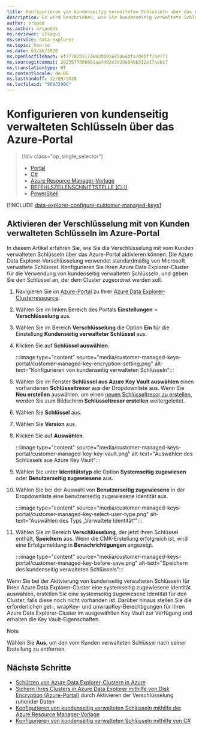 ```yaml
---
title: Konfigurieren von kundenseitig verwalteten Schlüsseln über das Azure-Portal
description: Es wird beschrieben, wie Sie kundenseitig verwaltete Schlüssel für die Verschlüsselung von Azure Data Explorer-Daten mit dem Azure-Portal konfigurieren.
author: orspod
ms.author: orspodek
ms.reviewer: itsagui
ms.service: data-explorer
ms.topic: how-to
ms.date: 03/26/2020
ms.openlocfilehash: 0f77782b5174683d091685064afa7debff7ae777
ms.sourcegitcommit: 202357f866801aafd92e3e29a84bb312e17aebc7
ms.translationtype: HT
ms.contentlocale: de-DE
ms.lasthandoff: 12/09/2020
ms.locfileid: "96933906"
---
```

# <a name="configure-customer-managed-keys-using-the-azure-portal"></a>Konfigurieren von kundenseitig verwalteten Schlüsseln über das Azure-Portal

> [!div class="op_single_selector"]
> * [Portal](customer-managed-keys-portal.md)
> * [C#](customer-managed-keys-csharp.md)
> * [Azure Resource Manager-Vorlage](customer-managed-keys-resource-manager.md)
> * [BEFEHLSZEILENSCHNITTSTELLE (CLI)](customer-managed-keys-cli.md)
> * [PowerShell](customer-managed-keys-powershell.md)

[!INCLUDE [data-explorer-configure-customer-managed-keys](includes/data-explorer-configure-customer-managed-keys.md)]

## <a name="enable-encryption-with-customer-managed-keys-in-the-azure-portal"></a>Aktivieren der Verschlüsselung mit von Kunden verwalteten Schlüsseln im Azure-Portal

In diesem Artikel erfahren Sie, wie Sie die Verschlüsselung mit vom Kunden verwalteten Schlüsseln über das Azure-Portal aktivieren können. Die Azure Data Explorer-Verschlüsselung verwendet standardmäßig von Microsoft verwaltete Schlüssel. Konfigurieren Sie Ihren Azure Data Explorer-Cluster für die Verwendung von kundenseitig verwalteten Schlüsseln, und geben Sie den Schlüssel an, der dem Cluster zugeordnet werden soll.

1. Navigieren Sie im [Azure-Portal](https://portal.azure.com/) zu Ihrer [Azure Data Explorer-Clusterressource](create-cluster-database-portal.md#create-a-cluster).
1. Wählen Sie im linken Bereich des Portals **Einstellungen** > **Verschlüsselung** aus.
1. Wählen Sie im Bereich **Verschlüsselung** die Option **Ein** für die Einstellung **Kundenseitig verwalteter Schlüssel** aus.
1. Klicken Sie auf **Schlüssel auswählen**.

    :::image type="content" source="media/customer-managed-keys-portal/customer-managed-key-encryption-setting.png" alt-text="Konfigurieren von kundenseitig verwalteten Schlüsseln":::

1. Wählen Sie im Fenster **Schlüssel aus Azure Key Vault auswählen** einen vorhandenen **Schlüsseltresor** aus der Dropdownliste aus. Wenn Sie **Neu erstellen** auswählen, um einen [neuen Schlüsseltresor zu erstellen](/azure/key-vault/quick-create-portal#create-a-vault), werden Sie zum Bildschirm **Schlüsseltresor erstellen** weitergeleitet.

1. Wählen Sie **Schlüssel** aus.
1. Wählen Sie **Version** aus.
1. Klicken Sie auf **Auswählen**.

    :::image type="content" source="media/customer-managed-keys-portal/customer-managed-key-key-vault.png" alt-text="Auswählen des Schlüssels aus Azure Key Vault":::

1. Wählen Sie unter **Identitätstyp** die Option **Systemseitig zugewiesen** oder **Benutzerseitig zugewiesene** aus.
1. Wählen Sie bei der Auswahl von **Benutzerseitig zugewiesene** in der Dropdownliste eine benutzerseitig zugewiesene Identität aus.

    :::image type="content" source="media/customer-managed-keys-portal/customer-managed-key-select-user-type.png" alt-text="Auswählen des Typs „Verwaltete Identität“":::

1. Wählen Sie im Bereich **Verschlüsselung**, der jetzt Ihren Schlüssel enthält, **Speichern** aus. Wenn die CMK-Erstellung erfolgreich ist, wird eine Erfolgsmeldung in **Benachrichtigungen** angezeigt.

    :::image type="content" source="media/customer-managed-keys-portal/customer-managed-key-before-save.png" alt-text="Speichern des kundenseitig verwalteten Schlüssels":::

Wenn Sie bei der Aktivierung von kundenseitig verwalteten Schlüsseln für Ihren Azure Data Explorer-Cluster eine systemseitig zugewiesene Identität auswählen, erstellen Sie eine systemseitig zugewiesene Identität für den Cluster, falls diese noch nicht vorhanden ist. Darüber hinaus stellen Sie die erforderlichen get-, wrapKey- und unwrapKey-Berechtigungen für Ihren Azure Data Explorer-Cluster im ausgewählten Key Vault zur Verfügung und erhalten die Key Vault-Eigenschaften.

> [!NOTE]
> Wählen Sie **Aus**, um den vom Kunden verwalteten Schlüssel nach seiner Erstellung zu entfernen.

## <a name="next-steps"></a>Nächste Schritte

* [Schützen von Azure Data Explorer-Clustern in Azure](security.md)
* [Sichern Ihres Clusters in Azure Data Explorer mithilfe von Disk Encryption (Azure-Portal)](cluster-disk-encryption.md) durch Aktivieren der Verschlüsselung ruhender Daten
* [Konfigurieren von kundenseitig verwalteten Schlüsseln mithilfe der Azure Resource Manager-Vorlage](customer-managed-keys-resource-manager.md)
* [Konfigurieren von kundenseitig verwalteten Schlüsseln mithilfe von C#](customer-managed-keys-csharp.md)
